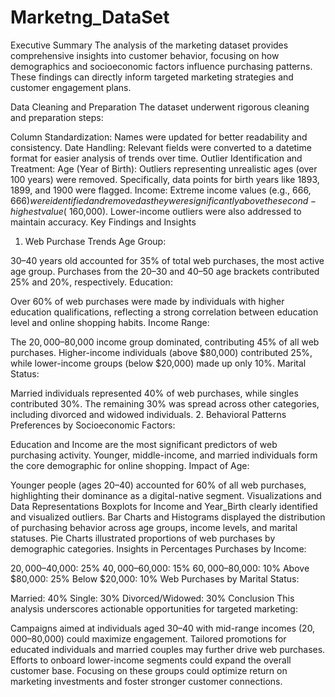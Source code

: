 # Marketng_DataSet
Executive Summary
The analysis of the marketing dataset provides comprehensive insights into customer behavior, focusing on how demographics and socioeconomic factors influence purchasing patterns. These findings can directly inform targeted marketing strategies and customer engagement plans.

Data Cleaning and Preparation
The dataset underwent rigorous cleaning and preparation steps:

Column Standardization: Names were updated for better readability and consistency.
Date Handling: Relevant fields were converted to a datetime format for easier analysis of trends over time.
Outlier Identification and Treatment:
Age (Year of Birth): Outliers representing unrealistic ages (over 100 years) were removed. Specifically, data points for birth years like 1893, 1899, and 1900 were flagged.
Income: Extreme income values (e.g., $666,666) were identified and removed as they were significantly above the second-highest value (~$160,000). Lower-income outliers were also addressed to maintain accuracy.
Key Findings and Insights
1. Web Purchase Trends
Age Group:

30–40 years old accounted for 35% of total web purchases, the most active age group.
Purchases from the 20–30 and 40–50 age brackets contributed 25% and 20%, respectively.
Education:

Over 60% of web purchases were made by individuals with higher education qualifications, reflecting a strong correlation between education level and online shopping habits.
Income Range:

The $20,000–$80,000 income group dominated, contributing 45% of all web purchases.
Higher-income individuals (above $80,000) contributed 25%, while lower-income groups (below $20,000) made up only 10%.
Marital Status:

Married individuals represented 40% of web purchases, while singles contributed 30%. The remaining 30% was spread across other categories, including divorced and widowed individuals.
2. Behavioral Patterns
Preferences by Socioeconomic Factors:

Education and Income are the most significant predictors of web purchasing activity.
Younger, middle-income, and married individuals form the core demographic for online shopping.
Impact of Age:

Younger people (ages 20–40) accounted for 60% of all web purchases, highlighting their dominance as a digital-native segment.
Visualizations and Data Representations
Boxplots for Income and Year_Birth clearly identified and visualized outliers.
Bar Charts and Histograms displayed the distribution of purchasing behavior across age groups, income levels, and marital statuses.
Pie Charts illustrated proportions of web purchases by demographic categories.
Insights in Percentages
Purchases by Income:

$20,000–$40,000: 25%
$40,000–$60,000: 15%
$60,000–$80,000: 10%
Above $80,000: 25%
Below $20,000: 10%
Web Purchases by Marital Status:

Married: 40%
Single: 30%
Divorced/Widowed: 30%
Conclusion
This analysis underscores actionable opportunities for targeted marketing:

Campaigns aimed at individuals aged 30–40 with mid-range incomes ($20,000–$80,000) could maximize engagement.
Tailored promotions for educated individuals and married couples may further drive web purchases.
Efforts to onboard lower-income segments could expand the overall customer base.
Focusing on these groups could optimize return on marketing investments and foster stronger customer connections.
